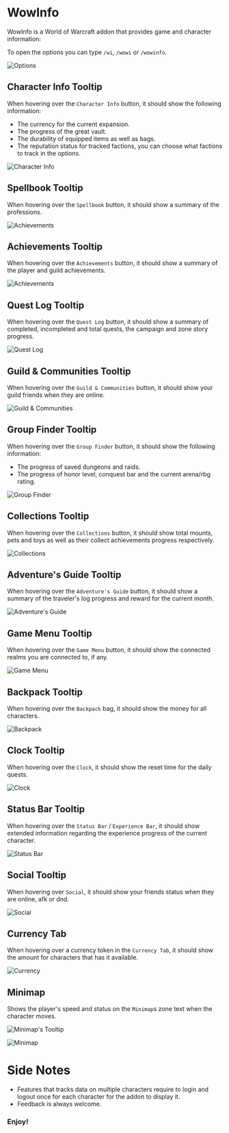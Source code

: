 # WowInfo

WowInfo is a World of Warcraft addon that provides game and character information:

To open the options you can type `/wi`, `/wowi` or `/wowinfo`.

![Options](Screenshots/Options.png)

## Character Info Tooltip

When hovering over the `Character Info` button, it should show the following information:

* The currency for the current expansion.
* The progress of the great vault.
* The durability of equipped items as well as bags.
* The reputation status for tracked factions, you can choose what factions to track in the options.

![Character Info](Screenshots/CharacterMicroButton.png)

## Spellbook Tooltip

When hovering over the `Spellbook` button, it should show a summary of the professions.

![Achievements](Screenshots/SpellbookMicroButton.png)

## Achievements Tooltip

When hovering over the `Achievements` button, it should show a summary of the player and guild achievements.

![Achievements](Screenshots/AchievementMicroButton.png)

## Quest Log Tooltip

When hovering over the `Quest Log` button, it should show a summary of completed, incompleted and total quests, the campaign and zone story progress.

![Quest Log](Screenshots/QuestLogMicroButton.png)

## Guild & Communities Tooltip

When hovering over the `Guild & Communities` button, it should show your guild friends when they are online.

![Guild & Communities](Screenshots/GuildMicroButton.png)

## Group Finder Tooltip

When hovering over the `Group Finder` button, it should show the following information:

* The progress of saved dungeons and raids.
* The progress of honor level, conquest bar and the current arena/rbg rating.

![Group Finder](Screenshots/LFDMicroButton.png)

## Collections Tooltip

When hovering over the `Collections` button, it should show total mounts, pets and toys as well as their collect achievements progress respectively.

![Collections](Screenshots/CollectionsMicroButton.png)

## Adventure's Guide Tooltip

When hovering over the `Adventure's Guide` button, it should show a summary of the traveler's log progress and reward for the current month.

![Adventure's Guide](Screenshots/EJMicroButton.png)

## Game Menu Tooltip

When hovering over the `Game Menu` button, it should show the connected realms you are connected to, if any.

![Game Menu](Screenshots/GameMenuMicroButton.png)

## Backpack Tooltip

When hovering over the `Backpack` bag, it should show the money for all characters.

![Backpack](Screenshots/MainMenuBarBackpackButton.png)

## Clock Tooltip

When hovering over the `Clock`, it should show the reset time for the daily quests.

![Clock](Screenshots/Clock.png)

## Status Bar Tooltip

When hovering over the `Status Bar` / `Experience Bar`, it should show extended information regarding the experience progress of the current character.

![Status Bar](Screenshots/MainStatusTrackingBar.png)

## Social Tooltip

When hovering over `Social`, it should show your friends status when they are online, afk or dnd.

![Social](Screenshots/QuickJoinToastButton.png)

## Currency Tab

When hovering over a currency token in the `Currency Tab`, it should show the amount for characters that has it available.

![Currency](Screenshots/Currency.png)

## Minimap

Shows the player's speed and status on the `Minimap`s zone text when the character moves.

![Minimap's Tooltip](Screenshots/Minimap1.png)

![Minimap](Screenshots/Minimap2.png)

# Side Notes

* Features that tracks data on multiple characters require to login and logout once for each character for the addon to display it.
* Feedback is always welcome.

### Enjoy!